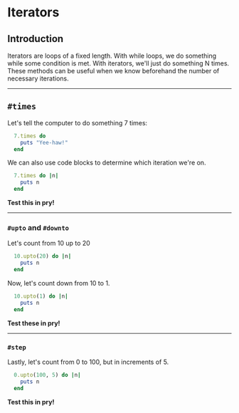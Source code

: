 # Iterators

## Introduction

Iterators are loops of a fixed length. With while loops, we do something while some condition is met. With iterators, we'll just do something N times. These methods can be useful when we know beforehand the number of necessary iterations.

---
## `#times`

Let's tell the computer to do something 7 times:

  ```ruby
    7.times do
      puts "Yee-haw!"
    end
  ```

We can also use code blocks to determine which iteration we're on.

  ```ruby
    7.times do |n|
      puts n
    end
  ```

**Test this in pry!**

---
### `#upto` and `#downto`

Let's count from 10 up to 20

  ```ruby
    10.upto(20) do |n|
      puts n
    end
  ```

Now, let's count down from 10 to 1.

  ```ruby
    10.upto(1) do |n|
      puts n
    end
  ```

**Test these in pry!**

---
### `#step`

Lastly, let's count from 0 to 100, but in increments of 5.

  ```ruby
    0.upto(100, 5) do |n|
      puts n
    end
  ```

**Test this in pry!**
